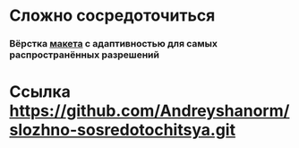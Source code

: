 # Сложно сосредоточиться

### Вёрстка [макета](https://www.figma.com/file/lCqDbWjgllgJtb2hmCqfyX/%236-Сложно-сосредоточиться?node-id=0%3A1&mode=dev) с адаптивностью для самых распространённых разрешений 

# Ссылка https://github.com/Andreyshanorm/slozhno-sosredotochitsya.git